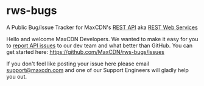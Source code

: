 rws-bugs
========

A Public Bug/Issue Tracker for MaxCDN's [REST API](http://docs.maxcdn.com/) aka [REST Web Services](http://www.maxcdn.com/products/restful-api/)

Hello and welcome MaxCDN Developers.  We wanted to make it easy for you to [report API issues](https://github.com/MaxCDN/rws-bugs/issues/new/)  to our dev team 
and what better than GitHub. You can get started here: https://github.com/MaxCDN/rws-bugs/issues

If you don't feel like posting your issue here please email <support@maxcdn.com> and one of our Support Engineers
will gladly help you out.
